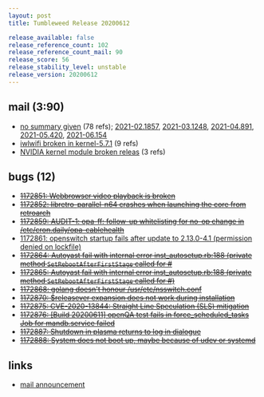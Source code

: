 ```yaml
---
layout: post
title: Tumbleweed Release 20200612

release_available: false
release_reference_count: 102
release_reference_count_mail: 90
release_score: 56
release_stability_level: unstable
release_version: 20200612
---
```


## mail (3:90)

- [no summary given](https://lists.opensuse.org/archives/list/factory@lists.opensuse.org/thread/YVGGN2OQ6WH4JQGYUOHPHJD5MNH6BGRI) (78 refs); [2021-02.1857](https://lists.opensuse.org/archives/list/factory@lists.opensuse.org/thread/YVGGN2OQ6WH4JQGYUOHPHJD5MNH6BGRI), [2021-03.1248](https://lists.opensuse.org/archives/list/factory@lists.opensuse.org/thread/YVGGN2OQ6WH4JQGYUOHPHJD5MNH6BGRI), [2021-04.891](https://lists.opensuse.org/archives/list/factory@lists.opensuse.org/thread/YVGGN2OQ6WH4JQGYUOHPHJD5MNH6BGRI), [2021-05.420](https://lists.opensuse.org/archives/list/factory@lists.opensuse.org/thread/YVGGN2OQ6WH4JQGYUOHPHJD5MNH6BGRI), [2021-06.154](https://lists.opensuse.org/archives/list/factory@lists.opensuse.org/thread/YVGGN2OQ6WH4JQGYUOHPHJD5MNH6BGRI)
- [iwlwifi broken in kernel-5.7.1](https://lists.opensuse.org/opensuse-factory/2020-06/msg00171.html) (9 refs)
- [NVIDIA kernel module broken releas](https://lists.opensuse.org/opensuse-factory/2020-06/msg00157.html) (3 refs)

## bugs (12)

<!--more-->

- ~~[1172851: Webbrowser video playback is broken](https://bugzilla.opensuse.org/show_bug.cgi?id=1172851)~~
- ~~[1172852: libretro-parallel-n64 crashes when launching the core from retroarch](https://bugzilla.opensuse.org/show_bug.cgi?id=1172852)~~
- ~~[1172859: AUDIT-1: opa-ff: follow-up whitelisting for no-op change in /etc/cron.daily/opa-cablehealth](https://bugzilla.opensuse.org/show_bug.cgi?id=1172859)~~
- [1172861: openswitch startup fails after update to 2.13.0-4.1 (permission denied on lockfile)](https://bugzilla.opensuse.org/show_bug.cgi?id=1172861)
- ~~[1172864: Autoyast fail with internal error inst_autosetup.rb:188 (private method `SetRebootAfterFirstStage` called for #](https://bugzilla.opensuse.org/show_bug.cgi?id=1172864)~~
- ~~[1172865: Autoyast fail with internal error inst_autosetup.rb:188 (private method `SetRebootAfterFirstStage` called for #)](https://bugzilla.opensuse.org/show_bug.cgi?id=1172865)~~
- ~~[1172868: golang doesn't honour /usr/etc/nsswitch.conf](https://bugzilla.opensuse.org/show_bug.cgi?id=1172868)~~
- ~~[1172870: $releasever expansion does not work during installation](https://bugzilla.opensuse.org/show_bug.cgi?id=1172870)~~
- ~~[1172875: CVE-2020-13844: Straight Line Speculation (SLS) mitigation](https://bugzilla.opensuse.org/show_bug.cgi?id=1172875)~~
- ~~[1172876: \[Build 20200611\] openQA test fails in force_scheduled_tasks Job for mandb.service failed](https://bugzilla.opensuse.org/show_bug.cgi?id=1172876)~~
- ~~[1172887: Shutdown in plasma returns to log in dialogue](https://bugzilla.opensuse.org/show_bug.cgi?id=1172887)~~
- ~~[1172888: System does not boot up, maybe because of udev or systemd](https://bugzilla.opensuse.org/show_bug.cgi?id=1172888)~~



## links

- [mail announcement](https://lists.opensuse.org/archives/list/factory@lists.opensuse.org/thread/YVGGN2OQ6WH4JQGYUOHPHJD5MNH6BGRI)
